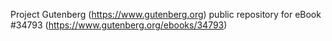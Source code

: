 Project Gutenberg (https://www.gutenberg.org) public repository for eBook #34793 (https://www.gutenberg.org/ebooks/34793)
